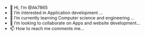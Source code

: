 - 👋 Hi, I’m @Ak7865
- 👀 I’m interested in Application development ...
- 🌱 I’m currently learning Computer science and engineering ...
- 💞️ I’m looking to collaborate on Apps and website development...
- 📫 How to reach me comments me...

<!---
Ak7865/Ak7865 is a ✨ special ✨ repository because its `README.md` (this file) appears on your GitHub profile.
You can click the Preview link to take a look at your changes.
--->
